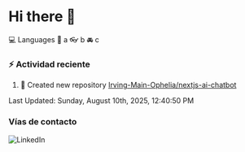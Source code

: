 # Hi there 👋

:computer: Languages
:pencil: a
:eyeglasses: b
:oncoming_automobile: c

### :zap: Actividad reciente
<!--RECENT_ACTIVITY:start-->
1. 📔 Created new repository [Irving-Main-Ophelia/nextjs-ai-chatbot](https://github.com/Irving-Main-Ophelia/nextjs-ai-chatbot)<br>
<!--RECENT_ACTIVITY:end-->
<!--RECENT_ACTIVITY:last_update-->
Last Updated: Sunday, August 10th, 2025, 12:40:50 PM
<!--RECENT_ACTIVITY:last_update_end-->

### Vías de contacto

![LinkedIn](https://www.linkedin.com/in/irving-hernández-226846205/)
